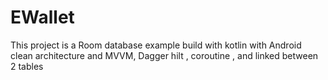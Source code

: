 # EWallet
This project is a Room database example build with kotlin with Android clean architecture and MVVM, Dagger hilt , coroutine , and linked between 2 tables
